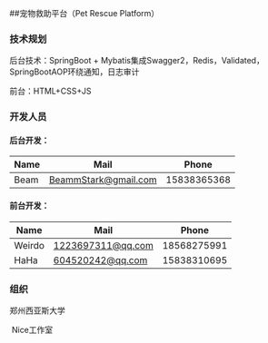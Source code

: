 ##宠物救助平台（Pet Rescue Platform）

### 	技术规划

后台技术：SpringBoot + Mybatis集成Swagger2，Redis，Validated，SpringBootAOP环绕通知，日志审计

前台：HTML+CSS+JS



### 	开发人员

####		后台开发​：	

| Name | Mail                 | Phone       |
| ---- | -------------------- | ----------- |
| Beam | BeammStark@gmail.com | 15838365368 |

#### 		前台开发：

| Name   | Mail              | Phone       |
| ------ | ----------------- | ----------- |
| Weirdo | 1223697311@qq.com | 18568275991 |
| HaHa   | 604520242@qq.com  | 15838310695 |

### 组织

郑州西亚斯大学

​	Nice工作室